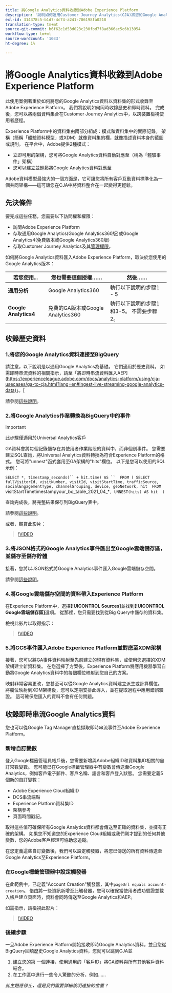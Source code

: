```yaml
---
title: 將Google Analytics資料收錄到Adobe Experience Platform
description: '說明如何運用Customer Journey Analytics(CJA)將您的Google Analytics和Firebase資料收錄到Adobe Experience Platform。 '
exl-id: 314378c5-b1d7-4c74-a241-786198fa0218
translation-type: tm+mt
source-git-commit: b6f62c1d53d023c230fbd7f8ad366ac5c6b13954
workflow-type: tm+mt
source-wordcount: '1033'
ht-degree: 1%

---
```



# 將Google Analytics資料收錄到Adobe Experience Platform

此使用案例著重於如何將您的Google Analytics資料以資料集的形式收錄至Adobe Experience Platform。 我們將說明如何同時收錄歷史和即時資料。 完成後，您可以將兩個資料集合在Customer Journey Analytics中，以跨裝置檢視使用者歷程。

Experience Platform中的資料集由兩部分組成：模式和資料集中的實際記錄。 架構（簡稱「體驗資料模型」或XDM）就像資料集的欄，就像描述資料本身的藍圖或規則。 在平台中，Adobe提供2種模式：

* 立即可用的架構，您可將Google Analytics資料自動對應至（稱為「體驗事件」架構）
* 您可以建立並輕鬆將Google Analytics資料對應至

Adobe資料模型最強大的一個方面是，它可讓您將所有客戶互動資料標準化為一個共同架構——這可讓您在CJA中將資料整合在一起變得更輕鬆。

## 先決條件

要完成這些任務，您需要以下訪問權和權限：

* 訪問Adobe Experience Platform
* 存取通用Google Analytics(Google Analytics360版)或Google Analytics4(免費版本或Google Analytics360版)
* 存取Customer Journey Analytics及其[管理權限](https://experienceleague.adobe.com/docs/analytics-platform/using/cja-overview/cja-overview.html?lang=zh-Hant#admin-access-permissions)。

如何將Google Analytics資料匯入Adobe Experience Platform，取決於您使用的Google Analytics版本：

| 若您使用... | 您也需要這個授權…… | 然後…… |
| --- | --- | --- |
| **通用分析** | Google Analytics360 | 執行以下說明的步驟1 - 5 |
| **Google Analytics4** | 免費的GA版本或Google Analytics360 | 執行以下說明的步驟1和3-5。 不需要步驟2。 |

## 收錄歷史資料

### 1.將您的Google Analytics資料連接至BigQuery

請注意，以下說明是以通用Google Analytics為基礎。 它們適用於歷史資料。 如需即時串流資料的相關指示，請至「將即時串流資料匯入AEP](https://experienceleague.adobe.com/docs/analytics-platform/using/cja-usecases/ga-to-cja.html?lang=en#ingest-live-streaming-google-analytics-data)」。[

請參閱[這些說明](https://support.google.com/analytics/answer/3416092?hl=en)。

### 2.將Google Analytics作業轉換為BigQuery中的事件

>[!IMPORTANT]
>
>此步驟僅適用於Universal Analytics客戶

GA資料會將每個記錄儲存在其使用者作業階段的資料中，而非個別事件。 您需要建立SQL查詢，將Universal Analytics資料轉換為符合Experience Platform的格式。 您可將&quot;unnest&quot;函式套用至GA架構的&quot;hits&quot;欄位。 以下是您可以使用的SQL示例：

`SELECT
*,
timestamp_seconds(`` + hit.time) AS `` 
FROM
(
SELECT
fullVisitorId,
visitNumber,
visitId,
visitStartTime,
trafficSource,
socialEngagementType,
channelGrouping,
device,
geoNetwork,
hit 
FROM
`visitStartTimetimestampyour_bq_table_2021_04_*`,
UNNEST(hits) AS hit 
)`

查詢完成後，將完整結果保存到BigQuery表中。

請參閱[這些說明](https://support.google.com/analytics/answer/7029846?hl=en&amp;ref_topic=9359001#zippy=%2Cold-export-schema%2Cuse-this-script-to-migrate-existing-bigquery-datasets-from-the-old-export-schema-to-the-new-one%2Cscript-migration-scriptsql)。

或者，觀賞此影片：

>[!VIDEO](https://video.tv.adobe.com/v/332634)

### 3.將JSON格式的Google Analytics事件匯出至Google雲端儲存區，並儲存至儲存貯體

接著，您將以JSON格式將Google Analytics事件匯入Google雲端儲存空間。

請參閱[這些說明](https://support.google.com/analytics/answer/3437719?hl=en&amp;ref_topic=3416089)。

### 4.將Google雲端儲存空間的資料帶入Experience Platform

在Experience Platform中，選擇&#x200B;**[!UICONTROL Sources]**&#x200B;並找到&#x200B;**[!UICONTROL Google雲端儲存區]**&#x200B;選項。 從那裡，您只需要找到從Big Query中儲存的資料集。

檢視此影片以取得指示：

>[!VIDEO](https://video.tv.adobe.com/v/332641)

### 5.將GCS事件匯入Adobe Experience Platform並對應至XDM架構

接著，您可以將GA事件資料映射至先前建立的現有資料集，或使用您選擇的XDM架構建立新資料集。 在您選擇了方案後，Experience Platform將應用機器學習自動將Google Analytics資料中的每個欄位映射到您自己的方案。

映射非常容易更改，您甚至可以從Google Analytics資料建立派生或計算欄位。 將欄位映射到XDM架構後，您可以定期安排此導入，並在提取過程中應用錯誤驗證。 這可確保您匯入的資料不會有任何問題。

## 收錄即時串流Google Analytics資料

您也可以從Google Tag Manager直接擷取即時串流事件至Adobe Experience Platform。

### 新增自訂變數

登入Google標籤管理員帳戶後，您需要新增與Adobe組織ID和資料集ID相關的自訂常數變數。 您可能已在Google標籤管理器中有變數會傳送至Google Analytics，例如客戶電子郵件、客戶名稱、語言和客戶登入狀態。 您需要定義5個新的自訂變數：

* Adobe Experience Cloud組織ID
* DCS串流端點
* Experience Platform資料集ID
* 架構參考
* 頁面時間戳記。

取得這些值可確保所有Google Analytics資料都會傳送至正確的資料集，並擁有正確的架構。 如果您不知道您的Experience Cloud組織或我們剛才提到的任何其他變數，您的Adobe客戶經理可協助您追蹤。

在您定義這些自訂變數後，我們可以設定觸發器，將您已傳送的所有資料傳送至Google Analytics至Experience Platform。

### 在Google標籤管理器中設定觸發器

在此範例中，已定義&quot;Account Creation&quot;觸發器，其中`pageUrl equals account-creation`。 借由將一些資訊新增至此觸發器，您可以確保當使用者成功驗證並載入帳戶建立頁面時，資料會同時傳送至Google Analytics和AEP。

如需指示，請檢視此影片：

>[!VIDEO](https://video.tv.adobe.com/v/332668)

### 後續步驟

一旦Adobe Experience Platform開始接收即時Google Analytics資料，並且您從BigQuery回填歷史Google Analytics資料，您就可以跳到CJA並

1. [建立您的第](/help/connections/create-connection.md) 一個連接，使用通用的「客戶ID」將GA資料與所有其他客戶資料結合。
1. 在工作區中進行一些令人驚艷的分析，例如……

*此主題應停止，還是我們需要詳細說明連接的位置？*
